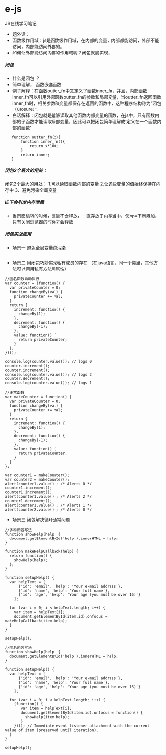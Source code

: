 # e-js
JS在线学习笔记
 - 题外话：
 - 函数级作用域：js是函数级作用域，在内部的变量，内部都能访问，外部不能访问，内部能访问外部的。
 - 如何让外部能访问内部的作用域呢？闭包就能实现。


##### 闭包
 - 什么是闭包 ？
 - 简单理解， 函数嵌套函数
 - 例子解释：在函数outter_fn中又定义了函数inner_fn，并且，内部函数inner_fn可以引用外部函数outter_fn的参数和局部变量，当outter_fn返回函数inner_fn时，相关参数和变量都保存在返回的函数中，这种程序结构称为“闭包（Closure）”.
 - 白话解释：闭包就是能够读取其他函数内部变量的函数，在js中，只有函数内部的子函数才能读取局部变量，因此可以把闭包简单理解成‘定义在一个函数内部的函数’
 ```
	function outter_fn(x){
		function inner_fn(){
			return x*100;
		}
		return inner;
	}
 ```
##### 闭包2个最大的用处：
  闭包2个最大的用处：
  1.可以读取函数内部的变量
  2.让这些变量的值始终保持在内存中
  3、避免污染全局变量
 
##### IE下会引发内存泄露
 - 当页面跳转的时候，变量不会释放，一直存放于内存当中，使cpu不断累加，只有关闭浏览器的时候才会释放
##### 闭包实战应用
- 场景一 避免全局变量的污染
```

```
- 场景二 用闭包巧妙实现私有成员的存在 （在java语言，同一个类里，其他方法可以调用私有方法和属性）
```
//匿名函数自动执行
var counter = (function() {
  var privateCounter = 0;
  function changeBy(val) {
    privateCounter += val;
  }
  return {
    increment: function() {
      changeBy(1);
    },
    decrement: function() {
      changeBy(-1);
    },
    value: function() {
      return privateCounter;
    }
  };   
})();

console.log(counter.value()); // logs 0
counter.increment();
counter.increment();
console.log(counter.value()); // logs 2
counter.decrement();
console.log(counter.value()); // logs 1
```
```
//正常函数
var makeCounter = function() {
  var privateCounter = 0;
  function changeBy(val) {
    privateCounter += val;
  }
  return {
    increment: function() {
      changeBy(1);
    },
    decrement: function() {
      changeBy(-1);
    },
    value: function() {
      return privateCounter;
    }
  }  
};

var counter1 = makeCounter();
var counter2 = makeCounter();
alert(counter1.value()); /* Alerts 0 */
counter1.increment();
counter1.increment();
alert(counter1.value()); /* Alerts 2 */
counter1.decrement();
alert(counter1.value()); /* Alerts 1 */
alert(counter2.value()); /* Alerts 0 */
```
- 场景三 闭包解决循环通常问题
```
//多种闭包写法
function showHelp(help) {
  document.getElementById('help').innerHTML = help;
}

function makeHelpCallback(help) {
  return function() {
    showHelp(help);
  };
}

function setupHelp() {
  var helpText = [
      {'id': 'email', 'help': 'Your e-mail address'},
      {'id': 'name', 'help': 'Your full name'},
      {'id': 'age', 'help': 'Your age (you must be over 16)'}
    ];

  for (var i = 0; i < helpText.length; i++) {
    var item = helpText[i];
    document.getElementById(item.id).onfocus = makeHelpCallback(item.help);
  }
}

setupHelp();
```
```
//匿名闭包写法
function showHelp(help) {
  document.getElementById('help').innerHTML = help;
}

function setupHelp() {
  var helpText = [
      {'id': 'email', 'help': 'Your e-mail address'},
      {'id': 'name', 'help': 'Your full name'},
      {'id': 'age', 'help': 'Your age (you must be over 16)'}
    ];

  for (var i = 0; i < helpText.length; i++) {
    (function() {
       var item = helpText[i];
       document.getElementById(item.id).onfocus = function() {
         showHelp(item.help);
       }
    })(); // Immediate event listener attachment with the current value of item (preserved until iteration).
  }
}

setupHelp();
```
